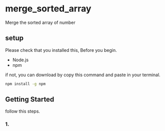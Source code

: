 # merge_sorted_array
Merge the sorted array of number

## setup
Please check that you installed this, Before you begin.

- Node.js
- npm

if not, you can download by copy this command and paste in your terminal. 
```bash
npm install -g npm
```

## Getting Started
follow this steps.

### 1.
